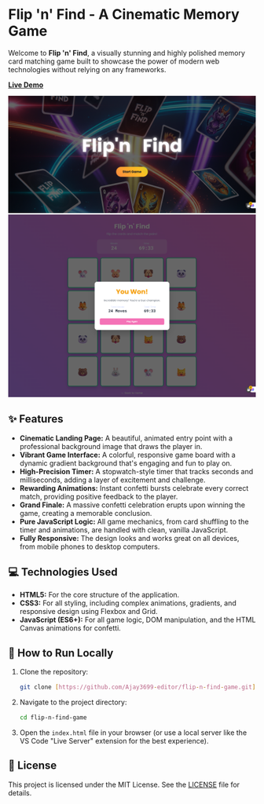 # Flip 'n' Find - A Cinematic Memory Game

Welcome to **Flip 'n' Find**, a visually stunning and highly polished memory card matching game built to showcase the power of modern web technologies without relying on any frameworks.

**[Live Demo](https://ajay3699-editor.github.io/flip-n-find-game/)**

![Interface](Interface.png)
![Game Page](Game.png)

## ✨ Features

* **Cinematic Landing Page:** A beautiful, animated entry point with a professional background image that draws the player in.
* **Vibrant Game Interface:** A colorful, responsive game board with a dynamic gradient background that's engaging and fun to play on.
* **High-Precision Timer:** A stopwatch-style timer that tracks seconds and milliseconds, adding a layer of excitement and challenge.
* **Rewarding Animations:** Instant confetti bursts celebrate every correct match, providing positive feedback to the player.
* **Grand Finale:** A massive confetti celebration erupts upon winning the game, creating a memorable conclusion.
* **Pure JavaScript Logic:** All game mechanics, from card shuffling to the timer and animations, are handled with clean, vanilla JavaScript.
* **Fully Responsive:** The design looks and works great on all devices, from mobile phones to desktop computers.

## 💻 Technologies Used

* **HTML5:** For the core structure of the application.
* **CSS3:** For all styling, including complex animations, gradients, and responsive design using Flexbox and Grid.
* **JavaScript (ES6+):** For all game logic, DOM manipulation, and the HTML Canvas animations for confetti.

## 🚀 How to Run Locally

1.  Clone the repository:
    ```bash
    git clone [https://github.com/Ajay3699-editor/flip-n-find-game.git](https://github.com/Ajay3699-editor/flip-n-find-game.git)
    ```
2.  Navigate to the project directory:
    ```bash
    cd flip-n-find-game
    ```
3.  Open the `index.html` file in your browser (or use a local server like the VS Code "Live Server" extension for the best experience).

## 📄 License

This project is licensed under the MIT License. See the [LICENSE](LICENSE) file for details.
